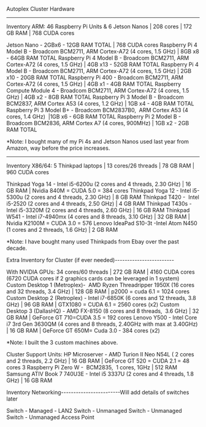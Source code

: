 Autoplex Cluster Hardware

----------------------------------------------------------------------------------------
Inventory ARM: 46 Raspberry Pi Units & 6 Jetson Nanos | 208 cores | 172 GB RAM | 768 CUDA cores

Jetson Nano - 2GBx6 - 12GB RAM TOTAL | 768 CUDA cores
Raspberry Pi 4 Model B - Broadcom BCM2711, ARM Cortex-A72 (4 cores, 1.5 GHz) | 8GB x8 - 64GB RAM TOTAL
Raspberry Pi 4 Model B - Broadcom BCM2711, ARM Cortex-A72 (4 cores, 1.5 GHz) | 4GB x13 - 52GB RAM TOTAL
Raspberry Pi 4 Model B - Broadcom BCM2711, ARM Cortex-A72 (4 cores, 1.5 GHz) | 2GB x10 - 20GB RAM TOTAL
Raspberry Pi 400 - Broadcom BCM2711, ARM Cortex-A72 (4 cores, 1.5 GHz) | 4GB x1 - 4GB RAM TOTAL
Raspberry Compute Module 4 - Broadcom BCM2711, ARM Cortex-A72 (4 cores, 1.5 GHz) | 4GB x2 - 8GB RAM TOTAL
Raspberry Pi 3 Model B - Broadcom BCM2837, ARM Cortex A53 (4 cores, 1.2 GHz) | 1GB x4 - 4GB RAM TOTAL
Raspberry Pi 3 Model B+ - Broadcom BCM2837B0,  ARM Cortex A53 (4 cores, 1.4 GHz)  |1GB x6 - 6GB RAM TOTAL
Raspberry Pi 2 Model B - Broadcom BCM2836, ARM Cortex A7 (4 cores, 900MHz) | 1GB x2 - 2GB RAM TOTAL

*Note: I bought many of my Pi 4s and Jetson Nanos used last year from Amazon, way before the price increases.

----------------------------------------------------------------------------------------
Inventory X86/64: 5 Thinkpad laptops | 13 cores/26 threads | 78 GB RAM | 960 CUDA cores

Thinkpad Yoga 14 - Intel i5-6200u (2 cores and 4 threads, 2.30 GHz) | 16 GB RAM | Nvidia 840M = CUDA 5.0 = 384 cores
Thinkpad Yoga 12 - Intel i5-5300u (2 cores and 4 threads, 2.30 GHz) | 8 GB RAM
Thinkpad T420 -  Intel i5-2520 (2 cores and 4 threads, 2.50 GHz) | 4 GB RAM
Thinkpad T430s - Intel i5-3320M (2 cores and 4 threads, 2.60 GHz) | 16 GB RAM
Thinkpad W541 - Intel i7-4940mx (4 cores and 8 threads, 3.10 GHz) | 32 GB RAM | Nvidia K2100M = CUDA 3.0 = 576
Lenovo IdeaPad S10-3t -Intel Atom N450 (1 cores and 2 threads, 1.6 GHz) | 2 GB RAM

*Note: I have bought many used Thinkpads from Ebay over the past decade.

Extra Inventory for Cluster (if ever needed)------------------------

With NVIDIA GPUs: 34 cores/60 threads | 272 GB RAM | 4160 CUDA cores (6720 CUDA cores if 2 graphics cards can be leveraged in 1 system)
Custom Desktop 1 (Metroplex)-  AMD Ryzen Threadripper 1950X (16 cores and 32 threads, 3.4 GHz) | 128 GB RAM | p2000 = cuda 6.1 = 1024 cores
Custom Desktop 2 (Retroplex) - Intel i7-6850K (6 cores and 12 threads, 3.8 GHz) | 96 GB RAM | GTX1080 = CUDA 6.1 = 2560 cores (x2)
Custom Desktop 3 (DallasHQ) - AMD FX-8150 (8 cores and 8 threads,  3.6 GHz) | 32 GB RAM | GeForce GT 710=CUDA 3.5 = 192 cores
Lenovo Y500 - Intel Core i7 3rd Gen 3630QM (4 cores and 8 threads, 2.40GHz with max at 3.40GHz) | 16 GB RAM | GeForce GT 650M= Cuda 3.0 - 384 cores (x2)

*Note: I built the 3 custom machines above.

Cluster Support Units:
HP Microserver - AMD Turion II Neo N54L ( 2 cores and 2 threads, 2.2 GHz) | 16 GB RAM | GeForce GT 520 = CUDA 2.1 = 48 cores
3 Raspberry Pi Zero W -  BCM2835,  1 cores, 1GHz | 512 RAM
Samsung ATIV Book 7 740U3E - Intel i5 3337U (2 cores and 4 threads, 1.8 GHz) | 16 GB RAM

Inventory Networking------------------------Will add details of switches later

Switch - Managed - LAN2
Switch - Unmanaged
Switch - Unmanaged
Switch - Unmanaged
Access Point
